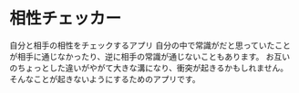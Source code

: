 # 相性チェッカー
自分と相手の相性をチェックするアプリ
自分の中で常識がだと思っていたことが相手に通じなかったり、逆に相手の常識が通じないこともあります。
お互いのちょっとした違いがやがて大きな溝になり、衝突が起きるかもしれません。
そんなことが起きないようにするためのアプリです。
